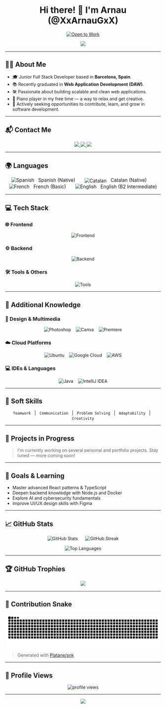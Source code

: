 <h1 align="center">Hi there! 👋 I'm Arnau (@XxArnauGxX)</h1>

<p align="center">
  <a href="https://github.com/XxArnauGxX">
    <img alt="Open to Work" src="https://img.shields.io/badge/Open%20to%20Work-Yes-brightgreen?style=for-the-badge&logo=linkedin" />
  </a>
</p>

<p align="center">
  <img src="https://media.giphy.com/media/qgQUggAC3Pfv687qPC/giphy.gif" width="280" />
</p>

---

## 🧑‍💻 About Me

- 🎓 Junior Full Stack Developer based in **Barcelona, Spain**.
- 📚 Recently graduated in **Web Application Development (DAW)**.
- 🛠️ Passionate about building scalable and clean web applications.
- 🎹 Piano player in my free time — a way to relax and get creative.
- 🚀 Actively seeking opportunities to contribute, learn, and grow in software development.

---

## 📬 Contact Me

<p align="center">
  <a href="mailto:gilgilarnau@gmail.com" title="Email">
    <img src="https://img.shields.io/badge/-Email-D14836?style=flat-square&logo=gmail&logoColor=white" />
  </a>
  <a href="https://www.linkedin.com/in/arnau-gil-gil-b8309b2b9" target="_blank" rel="noopener" title="LinkedIn">
    <img src="https://img.shields.io/badge/-LinkedIn-0077B5?style=flat-square&logo=linkedin&logoColor=white" />
  </a>
  <a href="https://xxarnaugxx.github.io/curriculum-web/" target="_blank" rel="noopener" title="Portfolio">
    <img src="https://img.shields.io/badge/-Portfolio-121212?style=flat-square&logo=github&logoColor=white" />
  </a>
</p>

---

## 🌍 Languages

<p align="center" style="font-size:1.1em;">
  <img src="https://cdn.jsdelivr.net/gh/twitter/twemoji@14.0.2/assets/72x72/1f1ea-1f1f8.png" alt="Spanish" width="28" height="28" /> &nbsp; Spanish (Native) &nbsp;&nbsp;&nbsp;&nbsp;&nbsp;
  <img src="https://upload.wikimedia.org/wikipedia/commons/thumb/c/ce/Flag_of_Catalonia.svg/800px-Flag_of_Catalonia.svg.png" alt="Catalan" width="28" height="19" style="vertical-align:middle;" /> &nbsp; Catalan (Native) &nbsp;&nbsp;&nbsp;&nbsp;&nbsp;
  <img src="https://cdn.jsdelivr.net/gh/twitter/twemoji@14.0.2/assets/72x72/1f1eb-1f1f7.png" alt="French" width="28" height="28" /> &nbsp; French (Basic) &nbsp;&nbsp;&nbsp;&nbsp;&nbsp;
  <img src="https://cdn.jsdelivr.net/gh/twitter/twemoji@14.0.2/assets/72x72/1f1ec-1f1e7.png" alt="English" width="28" height="28" /> &nbsp; English (B2 Intermediate)
</p>

---

## 💻 Tech Stack

### 🌐 Frontend
<p align="center">
  <img src="https://skillicons.dev/icons?i=html,css,tailwind,js,ts,react,nextjs,redux,webpack,vite" alt="Frontend" />
</p>

### ⚙️ Backend
<p align="center">
  <img src="https://skillicons.dev/icons?i=nodejs,express,php,laravel,mysql,mongodb,postgres,docker" alt="Backend" />
</p>

### 🛠️ Tools & Others
<p align="center">
  <img src="https://skillicons.dev/icons?i=git,github,githubactions,githubpages,vscode,figma,postman,eslint,prettier,docker" alt="Tools" />
</p>

---

## 🧠 Additional Knowledge

### 🎨 Design & Multimedia
<p align="center">
  <img src="https://img.icons8.com/color/48/000000/photoshop--v1.png" alt="Photoshop" title="Photoshop" /> &nbsp;&nbsp;
  <img src="https://img.icons8.com/color/48/000000/canva.png" alt="Canva" title="Canva" /> &nbsp;&nbsp;
  <img src="https://img.icons8.com/color/48/000000/adobe-premiere-pro--v1.png" alt="Premiere" title="Adobe Premiere" />
</p>

### ☁️ Cloud Platforms
<p align="center">
  <img src="https://img.icons8.com/color/48/000000/ubuntu--v1.png" alt="Ubuntu" title="Ubuntu" /> &nbsp;&nbsp;
  <img src="https://img.icons8.com/color/48/000000/google-cloud.png" alt="Google Cloud" title="Google Cloud" /> &nbsp;&nbsp;
  <img src="https://img.icons8.com/color/48/000000/amazon-web-services.png" alt="AWS" title="AWS" />
</p>

### 💻 IDEs & Languages
<p align="center">
  <img src="https://img.icons8.com/color/48/000000/java-coffee-cup-logo--v1.png" alt="Java" title="Java" /> &nbsp;&nbsp;
  <img src="https://img.icons8.com/color/48/000000/intellij-idea.png" alt="IntelliJ IDEA" title="IntelliJ IDEA" />
</p>

---

## 🌟 Soft Skills

<p align="center">
  <code>Teamwork</code> &nbsp;&nbsp;|&nbsp;&nbsp;
  <code>Communication</code> &nbsp;&nbsp;|&nbsp;&nbsp;
  <code>Problem Solving</code> &nbsp;&nbsp;|&nbsp;&nbsp;
  <code>Adaptability</code> &nbsp;&nbsp;|&nbsp;&nbsp;
  <code>Creativity</code>
</p>

---

## 🚧 Projects in Progress

> I'm currently working on several personal and portfolio projects. Stay tuned — more coming soon!

---

## 🎯 Goals & Learning

- Master advanced React patterns & TypeScript
- Deepen backend knowledge with Node.js and Docker
- Explore AI and cybersecurity fundamentals
- Improve UI/UX design skills with Figma

---

## 📈 GitHub Stats

<p align="center">
  <img src="https://github-readme-stats.vercel.app/api?username=XxArnauGxX&show_icons=true&theme=tokyonight&hide_title=true" style="margin-right: 10px;" alt="GitHub Stats" />
  <img src="https://github-readme-streak-stats.herokuapp.com/?user=XxArnauGxX&theme=tokyonight&hide_title=true" style="margin-left: 10px;" alt="GitHub Streak" />
</p>

<p align="center" style="margin-top: 15px;">
  <img src="https://github-readme-stats.vercel.app/api/top-langs/?username=XxArnauGxX&langs_count=8&theme=tokyonight&hide_title=true&layout=compact" alt="Top Languages" />
</p>

---

## 🏆 GitHub Trophies

<p align="center">
  <img src="https://github-profile-trophy.vercel.app/?username=XxArnauGxX&theme=onedark&row=2&column=3" />
</p>

---

## 🐍 Contribution Snake

<p align="center">
  <img src="https://raw.githubusercontent.com/XxArnauGxX/XxArnauGxX/output/github-contribution-grid-snake.svg" alt="Contribution Snake" />
</p>

> Generated with [Platane/snk](https://github.com/Platane/snk)

---

## 👀 Profile Views

<p align="center">
  <img src="https://komarev.com/ghpvc/?username=XxArnauGxX&style=flat-square&color=blue" alt="profile views" />
</p>

---

<p align="center">
  <img src="https://capsule-render.vercel.app/api?type=waving&color=gradient&height=120&section=footer" />
</p>
